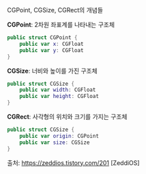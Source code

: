 CGPoint, CGSize, CGRect의 개념들

**CGPoint**: 2차원 좌표계를 나타내는 구조체 

~~~swift
public struct CGPoint {
    public var x: CGFloat
    public var y: CGFloat
}
~~~

**CGSize**: 너비와 높이를 가진 구조체
~~~swift
public struct CGSize {
    public var width: CGFloat
    public var height: CGFloat
}
~~~

**CGRect**: 사각형의 위치와 크기를 가지는 구조체
~~~swift
public struct CGSize {
    public var origin: CGPoint
    public var size: CGSize
}
~~~

출처: https://zeddios.tistory.com/201 [ZeddiOS]